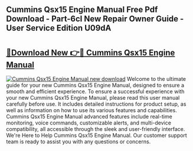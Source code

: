 ## Cummins Qsx15 Engine Manual Free Pdf Download - Part-6cl New Repair Owner Guide - User Service Edition U09dA

# <h2><a href="http://bc77950.oget.top/?id=Cummins+Qsx15+Engine+Manual">🔗Download New 👉🔴 Cummins Qsx15 Engine Manual</a></h2>

[![Cummins Qsx15 Engine Manual new download](https://i.imgur.com/5g1atiW.png)](http://bc77950.oget.top/?id=Cummins+Qsx15+Engine+Manual)
Welcome to the ultimate guide for your new Cummins Qsx15 Engine Manual, designed to ensure a smooth and efficient experience. To ensure a successful experience with your new Cummins Qsx15 Engine Manual, please read this user manual carefully before use. It includes detailed instructions for product setup, as well as information on how to use its various features and capabilities. Cummins Qsx15 Engine Manual advanced features include real-time monitoring, voice commands, customizable alerts, and multi-device compatibility, all accessible through the sleek and user-friendly interface. We're Here to Help Cummins Qsx15 Engine Manual. Our customer support team is ready to assist you with any questions or concerns.
